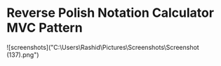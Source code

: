 # Reverse Polish Notation Calculator MVC Pattern
![screenshots]("C:\Users\Rashid\Pictures\Screenshots\Screenshot (137).png")